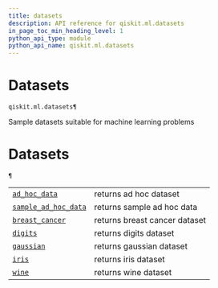```yaml
---
title: datasets
description: API reference for qiskit.ml.datasets
in_page_toc_min_heading_level: 1
python_api_type: module
python_api_name: qiskit.ml.datasets
---
```


<span id="module-qiskit.ml.datasets" />

<span id="qiskit-ml-datasets" />

# Datasets

<span id="module-qiskit.ml.datasets" />

`qiskit.ml.datasets¶`

Sample datasets suitable for machine learning problems

# Datasets

<span id="module-qiskit.ml.datasets" />

`¶`

|                                                                                                       |                               |
| ----------------------------------------------------------------------------------------------------- | ----------------------------- |
| [`ad_hoc_data`](qiskit.ml.datasets.ad_hoc_data "qiskit.ml.datasets.ad_hoc_data")                      | returns ad hoc dataset        |
| [`sample_ad_hoc_data`](qiskit.ml.datasets.sample_ad_hoc_data "qiskit.ml.datasets.sample_ad_hoc_data") | returns sample ad hoc data    |
| [`breast_cancer`](qiskit.ml.datasets.breast_cancer "qiskit.ml.datasets.breast_cancer")                | returns breast cancer dataset |
| [`digits`](qiskit.ml.datasets.digits "qiskit.ml.datasets.digits")                                     | returns digits dataset        |
| [`gaussian`](qiskit.ml.datasets.gaussian "qiskit.ml.datasets.gaussian")                               | returns gaussian dataset      |
| [`iris`](qiskit.ml.datasets.iris "qiskit.ml.datasets.iris")                                           | returns iris dataset          |
| [`wine`](qiskit.ml.datasets.wine "qiskit.ml.datasets.wine")                                           | returns wine dataset          |

